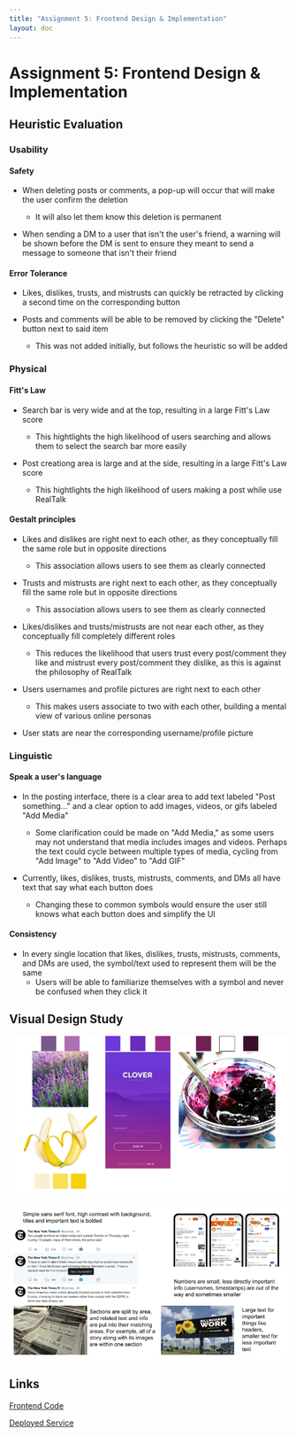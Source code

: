 ```yaml
---
title: "Assignment 5: Frontend Design & Implementation"
layout: doc
---
```


# Assignment 5: Frontend Design & Implementation

## Heuristic Evaluation

### Usability

#### Safety

* When deleting posts or comments, a pop-up will occur that will make the user confirm the deletion
    * It will also let them know this deletion is permanent

* When sending a DM to a user that isn't the user's friend, a warning will be shown before the DM is sent to ensure they meant to send a message to someone that isn't their friend

#### Error Tolerance

* Likes, dislikes, trusts, and mistrusts can quickly be retracted by clicking a second time on the corresponding button

* Posts and comments will be able to be removed by clicking the "Delete" button next to said item
    * This was not added initially, but follows the heuristic so will be added

### Physical

#### Fitt's Law

* Search bar is very wide and at the top, resulting in a large Fitt's Law score
    * This hightlights the high likelihood of users searching and allows them to select the search bar more easily

* Post creationg area is large and at the side, resulting in a large Fitt's Law score
    * This hightlights the high likelihood of users making a post while use RealTalk

#### Gestalt principles

* Likes and dislikes are right next to each other, as they conceptually fill the same role but in opposite directions
    * This association allows users to see them as clearly connected

* Trusts and mistrusts are right next to each other, as they conceptually fill the same role but in opposite directions
    * This association allows users to see them as clearly connected

* Likes/dislikes and trusts/mistrusts are not near each other, as they conceptually fill completely different roles
    * This reduces the likelihood that users trust every post/comment they like and mistrust every post/comment they dislike, as this is against the philosophy of RealTalk

* Users usernames and profile pictures are right next to each other
    * This makes users associate to two with each other, building a mental view of various online personas

* User stats are near the corresponding username/profile picture

### Linguistic

#### Speak a user's language

* In the posting interface, there is a clear area to add text labeled "Post something..." and a clear option to add images, videos, or gifs labeled "Add Media"
    * Some clarification could be made on "Add Media," as some users may not understand that media includes images and videos. Perhaps the text could cycle between multiple types of media, cycling from "Add Image" to "Add Video" to "Add GIF"

* Currently, likes, dislikes, trusts, mistrusts, comments, and DMs all have text that say what each button does
    * Changing these to common symbols would ensure the user still knows what each button does and simplify the UI

#### Consistency 

* In every single location that likes, dislikes, trusts, mistrusts, comments, and DMs are used, the symbol/text used to represent them will be the same
    * Users will be able to familiarize themselves with a symbol and never be confused when they click it

## Visual Design Study

![Visual Design Study Page 1](/docs/images/A5%20Visual%20Design%20Study%20Page1.png)

![Visual Design Study Page 2](/docs/images/A5%20Visual%20Design%20Study%20Page2.png)

## Links

[Frontend Code](https://github.com/DragonStorm25/realtalk-frontend)

[Deployed Service](https://realtalk-frontend.vercel.app/)